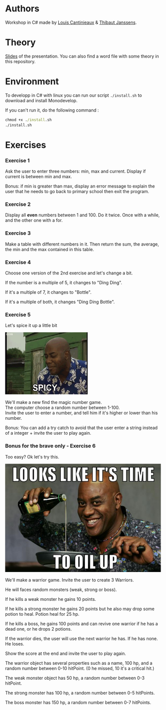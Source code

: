 # Authors

Workshop in C# made by [Louis Cantinieaux](https://github.com/LouisCantinieaux) & [Thibaut Janssens](https://github.com/ThibautJanssens).

# Theory
[Slides](https://docs.google.com/presentation/d/1jYp38dPLZ4UNBnItOynNL402H8gap3mblmcZNIKusL4/edit?usp=sharing) of the presentation.
You can also find a word file with some theory in this repository.

# Environment

To developp in C# with linux you can run our script `./install.sh` to download and install Monodevelop.

If you can't run it, do the following command :

```cmd
chmod +x ./install.sh
./install.sh
``` 

# Exercises

### Exercise 1

Ask the user to enter three numbers: min, max and current. Display if current is between min and max.  

Bonus: if min is greater than max, display an error message to explain the user that he needs to go back to primary school then exit the program.

### Exercise 2

Display all **even** numbers between 1 and 100. 
Do it twice. Once with a while, and the other one with a for.

### Exercise 3

Make a table with different numbers in it.
Then return the sum, the average, the min and the max contained in this table.

### Exercise 4

Choose one version of the 2nd exercise and let's change a bit.  

If the number is a multiple of 5, it changes to "Ding Ding".  

If it's a multiple of 7, it changes to "Bottle".  

If it's a multiple of both, it changes "Ding Ding Bottle".  

### Exercise 5

Let's spice it up a little bit 

![spice](./spicy.gif)

We'll make a new find the magic number game.  
The computer choose a random number between 1-100.  
Invite the user to enter a number, and tell him if it's higher or lower than his number.  

Bonus: You can add a try catch to avoid that the user enter a string instead of a integer + invite the user to play again.

### Bonus for the brave only - Exercise 6

Too easy? Ok let's try this.  

![oil-up](./oil-up.jpg)

We'll make a warrior game. Invite the user to create 3 Warriors.  

He will faces random monsters (weak, strong or boss). 

If he kills a weak monster he gains 10 points.  

If he kills a strong monster he gains 20 points but he also may drop some potion to heal. Potion heal for 25 hp.  

If he kills a boss, he gains 100 points and can revive one warrior if he has a dead one, or he drops 2 potions.  

If the warrior dies, the user will use the next warrior he has. If he has none. He loses.  

Show the score at the end and invite the user to play again.  

The warrior object has several properties such as a name, 100 hp, and a random number between 0-10 hitPoint. (0 he missed, 10 it's a critical hit.)  

The weak monster object has 50 hp, a random number between 0-3 hitPoint.  

The strong monster has 100 hp, a random number between 0-5 hitPoints.  

The boss monster has 150 hp, a random number between 0-7 hitPoints.  
